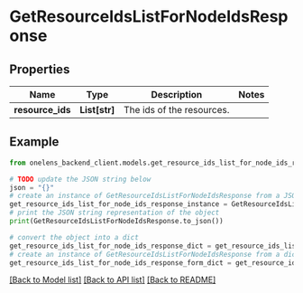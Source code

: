 # GetResourceIdsListForNodeIdsResponse


## Properties

Name | Type | Description | Notes
------------ | ------------- | ------------- | -------------
**resource_ids** | **List[str]** | The ids of the resources. | 

## Example

```python
from onelens_backend_client.models.get_resource_ids_list_for_node_ids_response import GetResourceIdsListForNodeIdsResponse

# TODO update the JSON string below
json = "{}"
# create an instance of GetResourceIdsListForNodeIdsResponse from a JSON string
get_resource_ids_list_for_node_ids_response_instance = GetResourceIdsListForNodeIdsResponse.from_json(json)
# print the JSON string representation of the object
print(GetResourceIdsListForNodeIdsResponse.to_json())

# convert the object into a dict
get_resource_ids_list_for_node_ids_response_dict = get_resource_ids_list_for_node_ids_response_instance.to_dict()
# create an instance of GetResourceIdsListForNodeIdsResponse from a dict
get_resource_ids_list_for_node_ids_response_form_dict = get_resource_ids_list_for_node_ids_response.from_dict(get_resource_ids_list_for_node_ids_response_dict)
```
[[Back to Model list]](../README.md#documentation-for-models) [[Back to API list]](../README.md#documentation-for-api-endpoints) [[Back to README]](../README.md)


